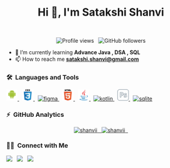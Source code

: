 <h1 align="center">Hi 👋, I'm Satakshi Shanvi</h1>
<!-- <h3 align="center">A fervent MCA student preparing to be software developer from India</h3> -->

<br/>

<p align="center">
  <img alt="Profile views" src="https://komarev.com/ghpvc/?username=shanvii&color=blue&style=flat">
  &nbsp;
  <img alt="GitHub followers" src="https://img.shields.io/github/followers/shanvii?style=social">
</p> 

- 📖 I’m currently learning **Advance Java , DSA , SQL**
- 📫 How to reach me **satakshi.shanvi@gmail.com**

### 🛠 &nbsp;Languages and Tools
<p align="left"> 
  <a href="https://github.com/shanvii/Android-Studio-Kotlin" target="_blank" rel="noreferrer"> 
    <img src="https://raw.githubusercontent.com/devicons/devicon/master/icons/android/android-original-wordmark.svg" alt="android" width="30" height="30"/> 
  </a>   &nbsp;

  <a href="https://github.com/shanvii/College-Projects" target="_blank" rel="noreferrer"> 
    <img src="https://raw.githubusercontent.com/devicons/devicon/master/icons/css3/css3-original-wordmark.svg" alt="css3" width="30" height="30"/> 
  </a>   &nbsp;

  <a href="https://www.figma.com/file/9ISGHV5sRl28QsicgylgJW/Project?type=design&node-id=0%3A1&mode=design&t=9XDoYXoAB3LA4Fhe-1" target="_blank" rel="noreferrer"> 
    <img src="https://www.vectorlogo.zone/logos/figma/figma-icon.svg" alt="figma" width="30" height="30"/> 
  </a>   &nbsp;

  <a href="https://github.com/shanvii/College-Projects" target="_blank" rel="noreferrer"> 
    <img src="https://raw.githubusercontent.com/devicons/devicon/master/icons/html5/html5-original-wordmark.svg" alt="html5" width="30" height="30"/> 
  </a>   &nbsp;

  <a href="https://github.com/shanvii?tab=repositories" target="_blank" rel="noreferrer"> 
    <img src="https://raw.githubusercontent.com/devicons/devicon/master/icons/java/java-original.svg" alt="java" width="30" height="30"/> 
  </a>   &nbsp;

  <a href="https://github.com/shanvii/Android-Studio-Kotlin" target="_blank" rel="noreferrer"> 
    <img src="https://www.vectorlogo.zone/logos/kotlinlang/kotlinlang-icon.svg" alt="kotlin" width="30" height="30"/> 
  </a>   &nbsp;

  <a href="https://www.photoshop.com/en" target="_blank" rel="noreferrer"> 
    <img src="https://raw.githubusercontent.com/devicons/devicon/master/icons/photoshop/photoshop-line.svg" alt="photoshop" width="30" height="30"/> 
  </a>   &nbsp;

  <a href="https://www.sqlite.org/" target="_blank" rel="noreferrer"> 
    <img src="https://www.vectorlogo.zone/logos/sqlite/sqlite-icon.svg" alt="sqlite" width="30" height="30"/> 
  </a> 
</p>


### ⚡ &nbsp;GitHub Analytics
<p align="center">
<a href="https://github.com/shanvii">
  <img height="180em" src="https://github-readme-streak-stats.herokuapp.com/?user=shanvii&theme=algolia" alt="shanvii" />
  &nbsp;
  <img height="180em" src="https://github-readme-stats-eight-theta.vercel.app/api/top-langs/?username=shanvii&layout=compact&langs_count=8&theme=algolia" alt="shanvii" />
  &nbsp;
<!--   <img height="160em" src="https://github-readme-stats-eight-theta.vercel.app/api?username=shanvii&show_icons=true&theme=algolia&include_all_commits=true&count_private=true" alt="shanvii" /> -->
</a>
</p>


### 🤝🏻 &nbsp;Connect with Me
<p>
<a href="https://www.linkedin.com/in/satakshi-shanvi/"><img src="https://img.shields.io/badge/-Satakshi Shanvi-0077B5?style=flat&logo=Linkedin&logoColor=white"/></a>
&nbsp;
<a href="mailto:satakshi.shanvi@gmail.com"><img src="https://img.shields.io/badge/-satakshi.shanvi@gmail.com-D14836?style=flat&logo=Gmail&logoColor=white"/></a>
&nbsp;
<a href="https://twitter.com/Sh_anvi"><img src="https://img.shields.io/badge/-@Satakshi Shanvi-1877F2?style=flat&logo=Twitter&logoColor=white"/></a>
</p>
